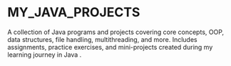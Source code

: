 # MY_JAVA_PROJECTS
A collection of Java programs and projects covering core concepts, OOP, data structures, file handling, multithreading, and more. Includes assignments, practice exercises, and mini-projects created during my learning journey in Java .
  
